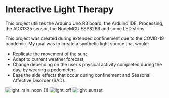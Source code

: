 # Interactive Light Therapy
This project utilizes the Arduino Uno R3 board, the Arduino IDE, Processing, the ADX1335 sensor, the NodeMCU ESP8266 and some LED strips. 

This project was created during extended confinement due to the COVID-19 pandemic. 
My goal was to create a synthetic light source that would: 
- Replicate the movement of the sun; 
- Adapt to current weather forecast; 
- Change depending on the user's physical activity completed during the day, by wearing a pedometer; 
- Ease the side effects that occur during confinement and Seasonal Affective Disorder (SAD).

 ![light_rain_noon (1)](https://user-images.githubusercontent.com/56971054/120551301-dbe21d00-c3c3-11eb-9aeb-f849bc182a85.jpg)
![light_off](https://user-images.githubusercontent.com/56971054/120551406-fddb9f80-c3c3-11eb-9850-7e94cb5b32d1.jpg)
![light_sunset](https://user-images.githubusercontent.com/56971054/120551412-fe743600-c3c3-11eb-96ca-9432e42a8edb.jpg)



